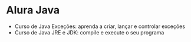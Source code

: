 # Alura Java #

- Curso de Java Exceções: aprenda a criar, lançar e controlar exceções
- Curso de Java JRE e JDK: compile e execute o seu programa
